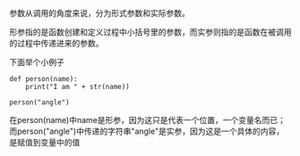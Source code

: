 参数从调用的角度来说，分为形式参数和实际参数。

形参指的是函数创建和定义过程中小括号里的参数，而实参则指的是函数在被调用的过程中传递进来的参数。

下面举个小例子

```
def person(name):
    print("I am " + str(name))

person("angle")
```

在person\(name\)中name是形参，因为这只是代表一个位置，一个变量名而已；而person\("angle"\)中传递的字符串"angle"是实参，因为这是一个具体的内容，是赋值到变量中的值

